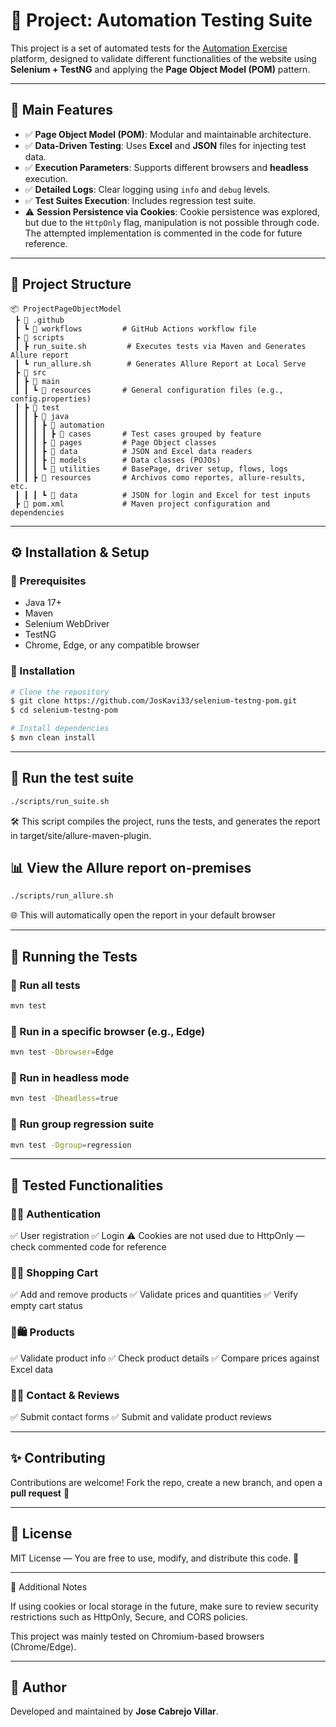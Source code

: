 # 🚀 Project: Automation Testing Suite

This project is a set of automated tests for the
[Automation Exercise](https://www.automationexercise.com) platform, designed to validate different functionalities
of the website using **Selenium + TestNG** and applying the **Page Object Model (POM)** pattern.

---

## 📌 Main Features

- ✅ **Page Object Model (POM)**: Modular and maintainable architecture.
- ✅ **Data-Driven Testing**: Uses **Excel** and **JSON** files for injecting test data.
- ✅ **Execution Parameters**: Supports different browsers and **headless** execution.
- ✅ **Detailed Logs**: Clear logging using `info` and `debug` levels.
- ✅ **Test Suites Execution**: Includes regression test suite.
- ⚠️ **Session Persistence via Cookies**: Cookie persistence was explored, but due to the `HttpOnly` flag, manipulation
  is not possible through code. The attempted implementation is commented in the code for future reference.

---

## 📂 Project Structure

```
📦 ProjectPageObjectModel
 ┣ 📂 .github
 ┃ ┗ 📂 workflows         # GitHub Actions workflow file 
 ┣ 📂 scripts
 ┃ ┣ run_suite.sh         # Executes tests via Maven and Generates Allure report
 ┃ ┗ run_allure.sh        # Generates Allure Report at Local Serve
 ┣ 📂 src
 ┃ ┣ 📂 main
 ┃ ┃ ┗ 📂 resources       # General configuration files (e.g., config.properties) 
 ┃ ┣ 📂 test
 ┃ ┃ ┣ 📂 java
 ┃ ┃ ┃ ┣ 📂 automation
 ┃ ┃ ┃ ┃ ┣ 📂 cases       # Test cases grouped by feature
 ┃ ┃ ┃ ┣ 📂 pages         # Page Object classes
 ┃ ┃ ┃ ┣ 📂 data          # JSON and Excel data readers
 ┃ ┃ ┃ ┣ 📂 models        # Data classes (POJOs)
 ┃ ┃ ┃ ┗ 📂 utilities     # BasePage, driver setup, flows, logs
 ┃ ┃ ┣ 📂 resources       # Archivos como reportes, allure-results, etc.
 ┃ ┃ ┃ ┗ 📂 data          # JSON for login and Excel for test inputs
 ┣ 📜 pom.xml             # Maven project configuration and dependencies
```

---

## ⚙️ Installation & Setup

### 🔹 Prerequisites

- Java 17+
- Maven
- Selenium WebDriver
- TestNG
- Chrome, Edge, or any compatible browser

### 🔹 Installation

```bash
# Clone the repository
$ git clone https://github.com/JosKavi33/selenium-testng-pom.git
$ cd selenium-testng-pom

# Install dependencies
$ mvn clean install
```

---

## 🧪 Run the test suite

```bash
./scripts/run_suite.sh
```

🛠️ This script compiles the project, runs the tests, and generates the report in target/site/allure-maven-plugin.

## 📊 View the Allure report on-premises

```bash
./scripts/run_allure.sh
```

🌐 This will automatically open the report in your default browser

---

## 🚀 Running the Tests

### 🔹 Run all tests

```sh
mvn test
```

### 🔹 Run in a specific browser (e.g., Edge)

```sh
mvn test -Dbrowser=Edge
```

### 🔹 Run in headless mode

```sh
mvn test -Dheadless=true
```

### 🔹 Run group regression suite

```sh
mvn test -Dgroup=regression
```

---

## 🧪 Tested Functionalities

### 🔹🔐 Authentication

✅ User registration
✅ Login
⚠️ Cookies are not used due to HttpOnly — check commented code for reference

### 🔹🛒 Shopping Cart

✅ Add and remove products
✅ Validate prices and quantities
✅ Verify empty cart status

### 🔹🛍️ Products

✅ Validate product info
✅ Check product details
✅ Compare prices against Excel data

### 🔹📨 Contact & Reviews

✅ Submit contact forms
✅ Submit and validate product reviews

---

## ✨ Contributing

Contributions are welcome!
Fork the repo, create a new branch, and open a **pull request** 🚀

---

## 📄 License

MIT License — You are free to use, modify, and distribute this code. 🚀

---

🧠 Additional Notes

If using cookies or local storage in the future, make sure to review security restrictions such as HttpOnly, Secure, and
CORS policies.

This project was mainly tested on Chromium-based browsers (Chrome/Edge).

---

## 👤 Author

Developed and maintained by **Jose Cabrejo Villar**.


